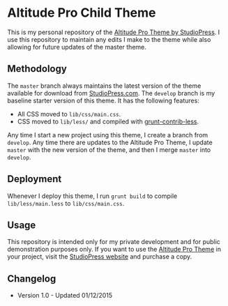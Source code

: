 # Altitude Pro Child Theme

This is my personal repository of the [Altitude Pro Theme by StudioPress](http://my.studiopress.com/themes/altitude/). I use this repository to maintain any edits I make to the theme while also allowing for future updates of the master theme.

## Methodology
The `master` branch always maintains the latest version of the theme available for download from [StudioPress.com](http://studiopress.com). The `develop` branch is my baseline starter version of this theme. It has the following features:

- All CSS moved to `lib/css/main.css`.
- CSS moved to `lib/less/` and compiled with [grunt-contrib-less](https://github.com/gruntjs/grunt-contrib-less).

Any time I start a new project using this theme, I create a branch from `develop`. Any time there are updates to the Altitude Pro Theme, I update `master` with the new version of the theme, and then I merge `master` into `develop`.

## Deployment
Whenever I deploy this theme, I run `grunt build` to compile `lib/less/main.less` to `lib/css/main.css`.

## Usage
This repository is intended only for my private development and for public demonstration purposes only. If you want to use the [Altitude Pro Theme](http://my.studiopress.com/themes/altitude/) in your project, visit the [StudioPress website](http://studiopress.com) and purchase a copy.

## Changelog

- Version 1.0 - Updated 01/12/2015